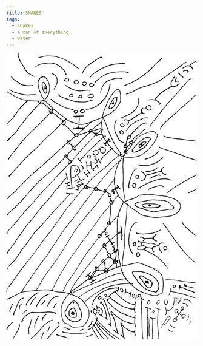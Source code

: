 ```yaml
---
title: SNAKES
tags:
  - snakes
  - a man of everything
  - water
---
```

![snakes](snakes.png)
